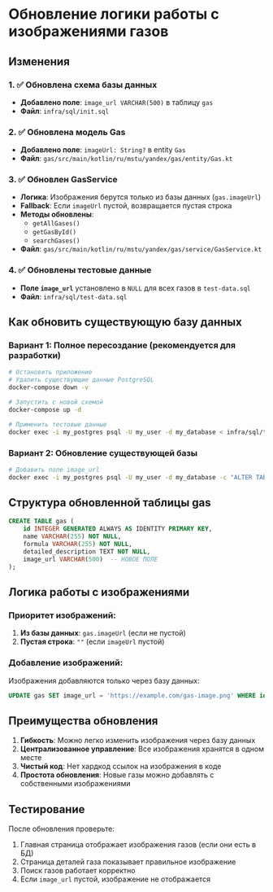 # Обновление логики работы с изображениями газов

## Изменения

### 1. ✅ Обновлена схема базы данных
- **Добавлено поле**: `image_url VARCHAR(500)` в таблицу `gas`
- **Файл**: `infra/sql/init.sql`

### 2. ✅ Обновлена модель Gas
- **Добавлено поле**: `imageUrl: String?` в entity `Gas`
- **Файл**: `gas/src/main/kotlin/ru/mstu/yandex/gas/entity/Gas.kt`

### 3. ✅ Обновлен GasService
- **Логика**: Изображения берутся только из базы данных (`gas.imageUrl`)
- **Fallback**: Если `imageUrl` пустой, возвращается пустая строка
- **Методы обновлены**:
  - `getAllGases()`
  - `getGasById()`
  - `searchGases()`
- **Файл**: `gas/src/main/kotlin/ru/mstu/yandex/gas/service/GasService.kt`

### 4. ✅ Обновлены тестовые данные
- **Поле `image_url`** установлено в `NULL` для всех газов в `test-data.sql`
- **Файл**: `infra/sql/test-data.sql`

## Как обновить существующую базу данных

### Вариант 1: Полное пересоздание (рекомендуется для разработки)
```bash
# Остановить приложение
# Удалить существующие данные PostgreSQL
docker-compose down -v

# Запустить с новой схемой
docker-compose up -d

# Применить тестовые данные
docker exec -i my_postgres psql -U my_user -d my_database < infra/sql/test-data.sql
```

### Вариант 2: Обновление существующей базы
```bash
# Добавить поле image_url
docker exec -i my_postgres psql -U my_user -d my_database -c "ALTER TABLE gas ADD COLUMN IF NOT EXISTS image_url VARCHAR(500);"
```

## Структура обновленной таблицы gas

```sql
CREATE TABLE gas (
    id INTEGER GENERATED ALWAYS AS IDENTITY PRIMARY KEY,
    name VARCHAR(255) NOT NULL,
    formula VARCHAR(255) NOT NULL,
    detailed_description TEXT NOT NULL,
    image_url VARCHAR(500)  -- НОВОЕ ПОЛЕ
);
```

## Логика работы с изображениями

### Приоритет изображений:
1. **Из базы данных**: `gas.imageUrl` (если не пустой)
2. **Пустая строка**: `""` (если `imageUrl` пустой)

### Добавление изображений:
Изображения добавляются только через базу данных:
```sql
UPDATE gas SET image_url = 'https://example.com/gas-image.png' WHERE id = 1;
```

## Преимущества обновления

1. **Гибкость**: Можно легко изменить изображения через базу данных
2. **Централизованное управление**: Все изображения хранятся в одном месте
3. **Чистый код**: Нет хардкод ссылок на изображения в коде
4. **Простота обновления**: Новые газы можно добавлять с собственными изображениями

## Тестирование

После обновления проверьте:
1. Главная страница отображает изображения газов (если они есть в БД)
2. Страница деталей газа показывает правильное изображение
3. Поиск газов работает корректно
4. Если `image_url` пустой, изображение не отображается
